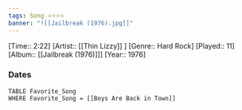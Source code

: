 ```yaml
---
tags: Song ⭐⭐⭐⭐ 
banner: "![[Jailbreak (1976).jpg]]"
---
```

[Time:: 2:22]
[Artist:: [[Thin Lizzy]] ]
[Genre:: Hard Rock]
[Played:: 11]
[Album:: [[Jailbreak (1976)]]]
[Year:: 1976]
### Dates
````dataview
TABLE Favorite_Song
WHERE Favorite_Song = [[Boys Are Back in Town]]
````